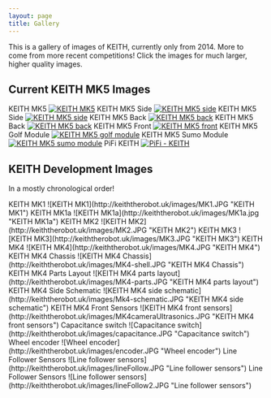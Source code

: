 ```yaml
---
layout: page
title: Gallery
---
```


<p class="message">
  This is a gallery of images of KEITH, currently only from 2014. More to come from more recent competitions!
  Click the images for much larger, higher quality images.
</p>

## Current KEITH MK5 Images
KEITH MK5
[![KEITH MK5](http://keiththerobot.uk/images/DSC04940-adjusted--web.jpg "KEITH MK5")](http://keiththerobot.uk/images/DSC04940-adjusted.jpg)
KEITH MK5 Side
[![KEITH MK5 side](http://keiththerobot.uk/images/DSC04931-web.jpg "KEITH MK5 side")](http://keiththerobot.uk/images/DSC04931.JPG)
KEITH MK5 Side
[![KEITH MK5 side](http://keiththerobot.uk/images/DSC04929-web.jpg "KEITH MK5 side")](http://keiththerobot.uk/images/DSC04929.JPG)
KEITH MK5 Back
[![KEITH MK5 back](http://keiththerobot.uk/images/DSC04938-adjusted-web.jpg "KEITH MK5 back")](http://keiththerobot.uk/images/DSC04938-adjusted.jpg)
KEITH MK5 Back
[![KEITH MK5 back](http://keiththerobot.uk/images/DSC04937-adjusted-web.jpg "KEITH MK5 back")](http://keiththerobot.uk/images/DSC04937-adjusted.jpg)
KEITH MK5 Front
[![KEITH MK5 front](http://keiththerobot.uk/images/DSC04932-adjusted-web.jpg "KEITH MK5 front")](http://keiththerobot.uk/images/DSC04932-adjusted.jpg)
KEITH MK5 Golf Module
[![KEITH MK5 golf module](http://keiththerobot.uk/images/DSC04942-adjusted-web.jpg "KEITH MK5 golf module")](http://keiththerobot.uk/images/DSC04942-adjusted.jpg)
KEITH MK5 Sumo Module
[![KEITH MK5 sumo module](http://keiththerobot.uk/images/DSC04941-adjusted-web.jpg "KEITH MK5 sumo module")](http://keiththerobot.uk/images/DSC04941-adjusted.jpg)
PiFi KEITH
[![PiFi - KEITH](http://keiththerobot.uk/images/DSC04927-adjusted-web.jpg "PiFi - KEITH")](http://keiththerobot.uk/images/DSC04927-adjusted.jpg)

## KEITH Development Images
<p class="message">In a mostly chronological order!</p>
KEITH MK1
![KEITH MK1](http://keiththerobot.uk/images/MK1.JPG "KEITH MK1")
KEITH MK1a
![KEITH MK1a](http://keiththerobot.uk/images/MK1a.jpg "KEITH MK1a")
KEITH MK2
![KEITH MK2](http://keiththerobot.uk/images/MK2.JPG "KEITH MK2")
KEITH MK3
![KEITH MK3](http://keiththerobot.uk/images/MK3.JPG "KEITH MK3")
KEITH MK4
![KEITH MK4](http://keiththerobot.uk/images/MK4.JPG "KEITH MK4")
KEITH MK4 Chassis
![KEITH MK4 Chassis](http://keiththerobot.uk/images/MK4-shell.JPG "KEITH MK4 Chassis")
KEITH MK4 Parts Layout
![KEITH MK4 parts layout](http://keiththerobot.uk/images/MK4-parts.JPG "KEITH MK4 parts layout")
KEITH MK4 Side Schematic
![KEITH MK4 side schematic](http://keiththerobot.uk/images/Mk4-schematic.JPG "KEITH MK4 side schematic")
KEITH MK4 Front Sensors
![KEITH MK4 front sensors](http://keiththerobot.uk/images/MK4cameraUltrasonics.JPG "KEITH MK4 front sensors")
Capacitance switch
![Capacitance switch](http://keiththerobot.uk/images/capacitance.JPG "Capacitance switch")
Wheel encoder
![Wheel encoder](http://keiththerobot.uk/images/encoder.JPG "Wheel encoder")
Line Follower Sensors
![Line follower sensors](http://keiththerobot.uk/images/lineFollow.JPG "Line follower sensors")
Line Follower Sensors
![Line follower sensors](http://keiththerobot.uk/images/lineFollow2.JPG "Line follower sensors")
